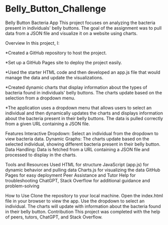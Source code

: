 # Belly_Button_Challenge

Belly Button Bacteria App
This project focuses on analyzing the bacteria present in individuals' belly buttons. The goal of the assignment was to pull data from a JSON file and visualize it on a website using charts.

Overview
In this project, I:

*Created a GitHub repository to host the project.

*Set up a GitHub Pages site to deploy the project easily.

*Used the starter HTML code and then developed an app.js file that would manage the data and update the visualizations.

*Created dynamic charts that display information about the types of bacteria found in individuals' belly buttons. The charts update based on the selection from a dropdown menu.

*The application uses a dropdown menu that allows users to select an individual and then dynamically updates the charts and displays information about the bacteria present in their belly buttons. The data is pulled correctly from a given URL containing a JSON file.

Features
Interactive Dropdown: Select an individual from the dropdown to view bacteria data.
Dynamic Graphs: The charts update based on the selected individual, showing different bacteria present in their belly button.
Data Handling: Data is fetched from a URL containing a JSON file and processed to display in the charts.

Tools and Resources Used
HTML for structure
JavaScript (app.js) for dynamic behavior and pulling data
Charts.js for visualizing the data
GitHub Pages for easy deployment
Peer Assistance and Tutor Help for troubleshooting
ChatGPT, Stack Overflow for additional guidance and problem-solving

How to Use
Clone the repository to your local machine.
Open the index.html file in your browser to view the app.
Use the dropdown to select an individual. The charts will update with information about the bacteria found in their belly button.
Contribution
This project was completed with the help of peers, tutors, ChatGPT, and Stack Overflow. 
